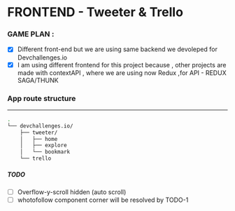 # FRONTEND - Tweeter & Trello

### GAME PLAN :

-   [x] Different front-end but we are using same backend we devoleped for Devchallenges.io
-   [x] I am using different frontend for this project because , other projects are made with contextAPI , where we are using now Redux ,for API - REDUX SAGA/THUNK

### App route structure 
--------------------
```bash
.
└── devchallenges.io/
    ├── tweeter/
    │   ├── home
    │   ├── explore
    │   └── bookmark
    └── trello
```



##### TODO
- [ ] Overflow-y-scroll hidden (auto scroll)
- [ ] whotofollow component corner will be resolved by TODO-1